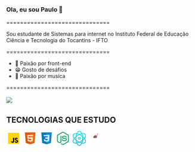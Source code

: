 ### Ola, eu sou Paulo 👋
<link rel="stylesheet" href="style.css">

==============================

Sou estudante de Sistemas para internet no Instituto Federal de Educação Ciência e Tecnologia do Tocantins - IFTO

==============================
* 💙 Paixão por front-end 
* 😁 Gosto de desáfios 
* 🎵 Paixão por musica 

==============================<br><br>
<img src="https://github-readme-stats.vercel.app/api?username=PauloGerson&show_icons=true&theme=dracula&include_all_commits=true&count_private=true">

## TECNOLOGIAS QUE ESTUDO
<div class="container">
 <img src="./img/javascript.png" width= "40px">
 <img src="./img/html.png" width= "40px">
 <img src="./img/css.png" width= "40px">
  <img src="./img/node-js.png" width= "40px">
 <img src="./img/physics.png" width= "40px">
 <img src="./img/styled.png" width= "40px">
 </div>


